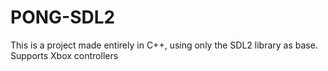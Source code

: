 # PONG-SDL2
This is a project made entirely in C++, using only the SDL2 library as base. Supports Xbox controllers
